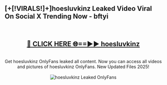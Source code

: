 <h2>[+[!VIRALS!]+]hoesluvkinz Leaked Video Viral On Social X Trending Now - bftyi</h2>
<br>
<div align="center">
<h2><a href="https://libra.edu.pl?hoesluvkinz" rel="nofollow">🔴 CLICK HERE 🌐==►► hoesluvkinz</a></h2>
<br>
Get hoesluvkinz OnlyFans leaked all content. Now you can access all videos and pictures of hoesluvkinz OnlyFans. New Updated Files 2025!
<br>
<br>
<a href="https://libra.edu.pl?hoesluvkinz" rel="nofollow" data-target="animated-image.originalLink"><img src="https://i.ibb.co.com/WyWwxjT/player-gif2.gif" alt="hoesluvkinz Leaked OnlyFans" style="max-width: 100%; display: inline-block;" data-target="animated-image.originalImage"></a>
</div>
<br>